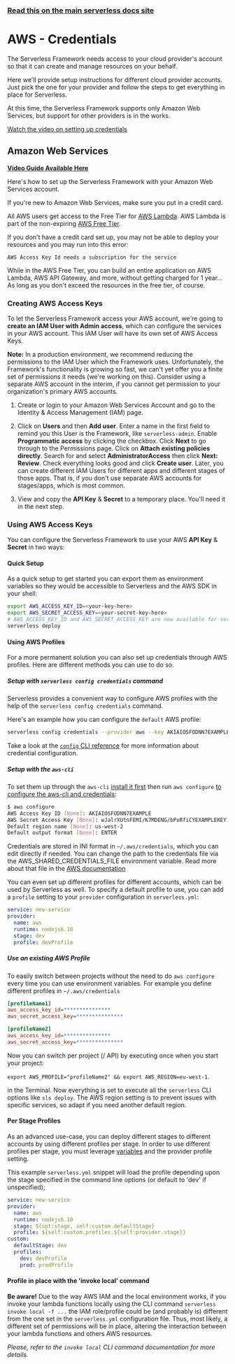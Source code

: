 <!--
title: Serverless Framework - AWS Lambda Guide - Credentials
menuText: Credentials
menuOrder: 3
description: How to set up the Serverless Framework with your Amazon Web Services credentials
layout: Doc
-->

<!-- DOCS-SITE-LINK:START automatically generated  -->
### [Read this on the main serverless docs site](https://www.serverless.com/framework/docs/providers/aws/guide/credentials)
<!-- DOCS-SITE-LINK:END -->

# AWS - Credentials

The Serverless Framework needs access to your cloud provider's account so that it can create and manage resources on your behalf.

Here we'll provide setup instructions for different cloud provider accounts. Just pick the one for your provider and follow the steps to get everything in place for Serverless.

At this time, the Serverless Framework supports only Amazon Web Services, but support for other providers is in the works.

[Watch the video on setting up credentials](https://www.youtube.com/watch?v=HSd9uYj2LJA)

## Amazon Web Services

**[Video Guide Available Here](https://www.youtube.com/watch?v=bFHmgqbAh4M)**

Here's how to set up the Serverless Framework with your Amazon Web Services account.

If you're new to Amazon Web Services, make sure you put in a credit card.

All AWS users get access to the Free Tier for [AWS Lambda](https://aws.amazon.com/lambda/pricing/). AWS Lambda is part of the non-expiring [AWS Free Tier](https://aws.amazon.com/free/#AWS_FREE_TIER).

If you don't have a credit card set up, you may not be able to deploy your resources and you may run into this error:

```
AWS Access Key Id needs a subscription for the service
```

While in the AWS Free Tier, you can build an entire application on AWS Lambda, AWS API Gateway, and more, without getting charged for 1 year...  As long as you don't exceed the resources in the free tier, of course.

### Creating AWS Access Keys

To let the Serverless Framework access your AWS account, we're going to **create an IAM User with Admin access**, which can configure the services in your AWS account.  This IAM User will have its own set of AWS Access Keys.

**Note:** In a production environment, we recommend reducing the permissions to the IAM User which the Framework uses.  Unfortunately, the Framework's functionality is growing so fast, we can't yet offer you a finite set of permissions it needs (we're working on this).  Consider using a separate AWS account in the interim, if you cannot get permission to your organization's primary AWS accounts.

1. Create or login to your Amazon Web Services Account and go to the Identity & Access Management (IAM) page.

2. Click on **Users** and then **Add user**. Enter a name in the first field to remind you this User is the Framework, like `serverless-admin`. Enable **Programmatic access** by clicking the checkbox. Click **Next** to go through to the Permissions page. Click on **Attach existing policies directly**. Search for and select **AdministratorAccess** then click **Next: Review**. Check everything looks good and click **Create user**. Later, you can create different IAM Users for different apps and different stages of those apps.  That is, if you don't use separate AWS accounts for stages/apps, which is most common.

3. View and copy the **API Key** & **Secret** to a temporary place. You'll need it in the next step.

### Using AWS Access Keys

You can configure the Serverless Framework to use your AWS **API Key** & **Secret** in two ways:

#### Quick Setup

As a quick setup to get started you can export them as environment variables so they would be accessible to Serverless and the AWS SDK in your shell:

```bash
export AWS_ACCESS_KEY_ID=<your-key-here>
export AWS_SECRET_ACCESS_KEY=<your-secret-key-here>
# AWS_ACCESS_KEY_ID and AWS_SECRET_ACCESS_KEY are now available for serverless to use
serverless deploy
```

#### Using AWS Profiles

For a more permanent solution you can also set up credentials through AWS profiles. Here are different methods you can use to do so.

##### Setup with `serverless config credentials` command

Serverless provides a convenient way to configure AWS profiles with the help of the `serverless config credentials` command.

Here's an example how you can configure the `default` AWS profile:

```bash
serverless config credentials --provider aws --key AKIAIOSFODNN7EXAMPLE --secret wJalrXUtnFEMI/K7MDENG/bPxRfiCYEXAMPLEKEY
```

Take a look at the [`config` CLI reference](../cli-reference/config-credentials.md) for more information about credential configuration.

##### Setup with the `aws-cli`

To set them up through the `aws-cli` [install it first](http://docs.aws.amazon.com/cli/latest/userguide/installing.html) then run `aws configure` [to configure the aws-cli and credentials](http://docs.aws.amazon.com/cli/latest/userguide/cli-chap-getting-started.html):

```bash
$ aws configure
AWS Access Key ID [None]: AKIAIOSFODNN7EXAMPLE
AWS Secret Access Key [None]: wJalrXUtnFEMI/K7MDENG/bPxRfiCYEXAMPLEKEY
Default region name [None]: us-west-2
Default output format [None]: ENTER
```

Credentials are stored in INI format in `~/.aws/credentials`, which you can edit directly if needed. You can change the path to the credentials file via the AWS_SHARED_CREDENTIALS_FILE environment variable. Read more about that file in the [AWS documentation](http://docs.aws.amazon.com/cli/latest/userguide/cli-chap-getting-started.html#cli-config-files)

You can even set up different profiles for different accounts, which can be used by Serverless as well. To specify a default profile to use, you can add a `profile` setting to your `provider` configuration in `serverless.yml`:

```yml
service: new-service
provider:
  name: aws
  runtime: nodejs6.10
  stage: dev
  profile: devProfile
```

##### Use an existing AWS Profile

To easily switch between projects without the need to do `aws configure` every time you can use environment variables.
For example you define different profiles in `~/.aws/credentials`

```ini
[profileName1]
aws_access_key_id=***************
aws_secret_access_key=***************

[profileName2]
aws_access_key_id=***************
aws_secret_access_key=***************
```

Now you can switch per project (/ API) by executing once when you start your project:

`export AWS_PROFILE="profileName2" && export AWS_REGION=eu-west-1`.

in the Terminal. Now everything is set to execute all the `serverless` CLI options like `sls deploy`.
The AWS region setting is to prevent issues with specific services, so adapt if you need another default region.

#### Per Stage Profiles

As an advanced use-case, you can deploy different stages to different accounts by using different profiles per stage. In order to use different profiles per stage, you must leverage [variables](https://serverless.com/framework/docs/providers/aws/guide/variables) and the provider profile setting.

This example `serverless.yml` snippet will load the profile depending upon the stage specified in the command line options (or default to 'dev' if unspecified);

```yml
service: new-service
provider:
  name: aws
  runtime: nodejs6.10
  stage: ${opt:stage, self:custom.defaultStage}
  profile: ${self:custom.profiles.${self:provider.stage}}
custom:
  defaultStage: dev
  profiles:
    dev: devProfile
    prod: prodProfile
```

#### Profile in place with the 'invoke local' command

**Be aware!** Due to the way AWS IAM and the local environment works, if you invoke your lambda functions locally using the CLI command `serverless invoke local -f ...` the IAM role/profile could be (and probably is) different from the one set in the `serverless.yml` configuration file.
Thus, most likely, a different set of permissions will be in place, altering the interaction between your lambda functions and others AWS resources.

*Please, refer to the `invoke local` CLI command documentation for more details.*
